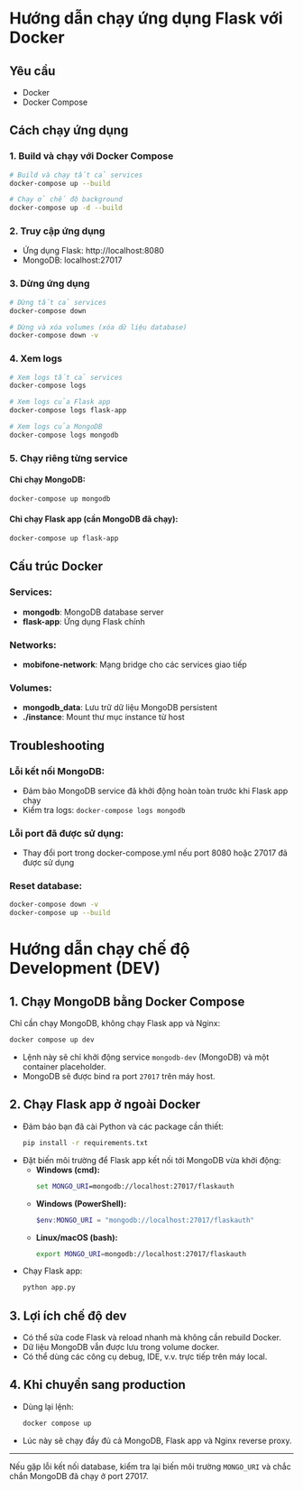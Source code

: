# Hướng dẫn chạy ứng dụng Flask với Docker

## Yêu cầu
- Docker
- Docker Compose

## Cách chạy ứng dụng

### 1. Build và chạy với Docker Compose
```bash
# Build và chạy tất cả services
docker-compose up --build

# Chạy ở chế độ background
docker-compose up -d --build
```

### 2. Truy cập ứng dụng
- Ứng dụng Flask: http://localhost:8080
- MongoDB: localhost:27017

### 3. Dừng ứng dụng
```bash
# Dừng tất cả services
docker-compose down

# Dừng và xóa volumes (xóa dữ liệu database)
docker-compose down -v
```

### 4. Xem logs
```bash
# Xem logs tất cả services
docker-compose logs

# Xem logs của Flask app
docker-compose logs flask-app

# Xem logs của MongoDB
docker-compose logs mongodb
```

### 5. Chạy riêng từng service

#### Chỉ chạy MongoDB:
```bash
docker-compose up mongodb
```

#### Chỉ chạy Flask app (cần MongoDB đã chạy):
```bash
docker-compose up flask-app
```

## Cấu trúc Docker

### Services:
- **mongodb**: MongoDB database server
- **flask-app**: Ứng dụng Flask chính

### Networks:
- **mobifone-network**: Mạng bridge cho các services giao tiếp

### Volumes:
- **mongodb_data**: Lưu trữ dữ liệu MongoDB persistent
- **./instance**: Mount thư mục instance từ host

## Troubleshooting

### Lỗi kết nối MongoDB:
- Đảm bảo MongoDB service đã khởi động hoàn toàn trước khi Flask app chạy
- Kiểm tra logs: `docker-compose logs mongodb`

### Lỗi port đã được sử dụng:
- Thay đổi port trong docker-compose.yml nếu port 8080 hoặc 27017 đã được sử dụng

### Reset database:
```bash
docker-compose down -v
docker-compose up --build
``` 

# Hướng dẫn chạy chế độ Development (DEV)

## 1. Chạy MongoDB bằng Docker Compose

Chỉ cần chạy MongoDB, không chạy Flask app và Nginx:

```bash
docker compose up dev
```
- Lệnh này sẽ chỉ khởi động service `mongodb-dev` (MongoDB) và một container placeholder.
- MongoDB sẽ được bind ra port `27017` trên máy host.

## 2. Chạy Flask app ở ngoài Docker

- Đảm bảo bạn đã cài Python và các package cần thiết:
  ```bash
  pip install -r requirements.txt
  ```
- Đặt biến môi trường để Flask app kết nối tới MongoDB vừa khởi động:
  - **Windows (cmd):**
    ```cmd
    set MONGO_URI=mongodb://localhost:27017/flaskauth
    ```
  - **Windows (PowerShell):**
    ```powershell
    $env:MONGO_URI = "mongodb://localhost:27017/flaskauth"
    ```
  - **Linux/macOS (bash):**
    ```bash
    export MONGO_URI=mongodb://localhost:27017/flaskauth
    ```
- Chạy Flask app:
  ```bash
  python app.py
  ```

## 3. Lợi ích chế độ dev
- Có thể sửa code Flask và reload nhanh mà không cần rebuild Docker.
- Dữ liệu MongoDB vẫn được lưu trong volume docker.
- Có thể dùng các công cụ debug, IDE, v.v. trực tiếp trên máy local.

## 4. Khi chuyển sang production
- Dùng lại lệnh:
  ```bash
  docker compose up
  ```
- Lúc này sẽ chạy đầy đủ cả MongoDB, Flask app và Nginx reverse proxy.

---

Nếu gặp lỗi kết nối database, kiểm tra lại biến môi trường `MONGO_URI` và chắc chắn MongoDB đã chạy ở port 27017. 